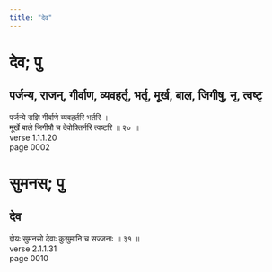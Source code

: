 ```yaml
---
title: "देव"
---
```


# देव; पु
## पर्जन्य, राजन्, गीर्वाण, व्यवहर्तृ, भर्तृ, मूर्ख, बाल, जिगीषु, नृ, त्वष्टृ
पर्जन्ये राज्ञि गीर्वाणे व्यवहर्तरि भर्तरि ।<br />मूर्खे बाले जिगीषौ च देवोक्तिर्नरि त्वष्टरि ॥ २० ॥<br />verse 1.1.1.20<br />page 0002

# सुमनस्; पु
## देव
ज्ञेयः सुमनसो देवाः कुसुमानि च सज्जनाः ॥ ३१ ॥<br />verse 2.1.1.31<br />page 0010

